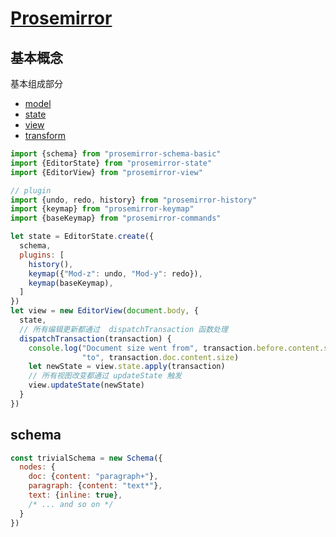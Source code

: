 # [Prosemirror](https://prosemirror.net/docs/guide/)

## 基本概念

基本组成部分 

- [model](https://prosemirror.net/docs/ref/#model)
- [state](https://prosemirror.net/docs/ref/#state)
- [view](https://prosemirror.net/docs/ref/#view)
- [transform](https://prosemirror.net/docs/ref/#transform)

```js
import {schema} from "prosemirror-schema-basic"
import {EditorState} from "prosemirror-state"
import {EditorView} from "prosemirror-view"

// plugin
import {undo, redo, history} from "prosemirror-history"
import {keymap} from "prosemirror-keymap"
import {baseKeymap} from "prosemirror-commands"

let state = EditorState.create({
  schema,
  plugins: [
    history(),
    keymap({"Mod-z": undo, "Mod-y": redo}),
    keymap(baseKeymap),
  ]
})
let view = new EditorView(document.body, {
  state,
  // 所有编辑更新都通过  dispatchTransaction 函数处理
  dispatchTransaction(transaction) {
    console.log("Document size went from", transaction.before.content.size,
                "to", transaction.doc.content.size)
    let newState = view.state.apply(transaction)
    // 所有视图改变都通过 updateState 触发
    view.updateState(newState)
  }
})

```

## schema

```js
const trivialSchema = new Schema({
  nodes: {
    doc: {content: "paragraph+"},
    paragraph: {content: "text*"},
    text: {inline: true},
    /* ... and so on */
  }
})
```
